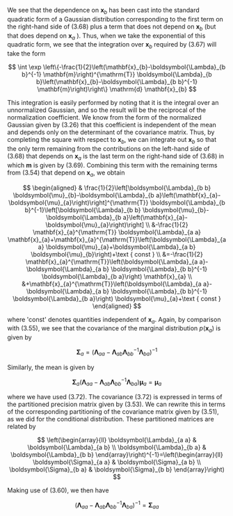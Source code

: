 We see that the dependence on $\mathbf{x}_{b}$ has been cast into the standard quadratic form of a Gaussian distribution corresponding to the first term on the right-hand side of (3.68) plus a term that does not depend on $\mathbf{x}_{b}$ (but that does depend on $\mathbf{x}_{a}$ ). Thus, when we take the exponential of this quadratic form, we see that the integration over $\mathbf{x}_{b}$ required by (3.67) will take the form

$$
\int \exp \left\{-\frac{1}{2}\left(\mathbf{x}_{b}-\boldsymbol{\Lambda}_{b b}^{-1} \mathbf{m}\right)^{\mathrm{T}} \boldsymbol{\Lambda}_{b b}\left(\mathbf{x}_{b}-\boldsymbol{\Lambda}_{b b}^{-1} \mathbf{m}\right)\right\} \mathrm{d} \mathbf{x}_{b}
$$

This integration is easily performed by noting that it is the integral over an unnormalized Gaussian, and so the result will be the reciprocal of the normalization coefficient. We know from the form of the normalized Gaussian given by (3.26) that this coefficient is independent of the mean and depends only on the determinant of the covariance matrix. Thus, by completing the square with respect to $\mathbf{x}_{b}$, we can integrate out $\mathbf{x}_{b}$ so that the only term remaining from the contributions on the left-hand side of (3.68) that depends on $\mathbf{x}_{a}$ is the last term on the right-hand side of (3.68) in which $\mathbf{m}$ is given by (3.69). Combining this term with the remaining terms from (3.54) that depend on $\mathbf{x}_{a}$, we obtain

$$
\begin{aligned}
& \frac{1}{2}\left[\boldsymbol{\Lambda}_{b b} \boldsymbol{\mu}_{b}-\boldsymbol{\Lambda}_{b a}\left(\mathbf{x}_{a}-\boldsymbol{\mu}_{a}\right)\right]^{\mathrm{T}} \boldsymbol{\Lambda}_{b b}^{-1}\left[\boldsymbol{\Lambda}_{b b} \boldsymbol{\mu}_{b}-\boldsymbol{\Lambda}_{b a}\left(\mathbf{x}_{a}-\boldsymbol{\mu}_{a}\right)\right] \\
&-\frac{1}{2} \mathbf{x}_{a}^{\mathrm{T}} \boldsymbol{\Lambda}_{a a} \mathbf{x}_{a}+\mathbf{x}_{a}^{\mathrm{T}}\left(\boldsymbol{\Lambda}_{a a} \boldsymbol{\mu}_{a}+\boldsymbol{\Lambda}_{a b} \boldsymbol{\mu}_{b}\right)+\text { const } \\
&=-\frac{1}{2} \mathbf{x}_{a}^{\mathrm{T}}\left(\boldsymbol{\Lambda}_{a a}-\boldsymbol{\Lambda}_{a b} \boldsymbol{\Lambda}_{b b}^{-1} \boldsymbol{\Lambda}_{b a}\right) \mathbf{x}_{a} \\
&+\mathbf{x}_{a}^{\mathrm{T}}\left(\boldsymbol{\Lambda}_{a a}-\boldsymbol{\Lambda}_{a b} \boldsymbol{\Lambda}_{b b}^{-1} \boldsymbol{\Lambda}_{b a}\right) \boldsymbol{\mu}_{a}+\text { const }
\end{aligned}
$$

where 'const' denotes quantities independent of $\mathbf{x}_{a}$. Again, by comparison with (3.55), we see that the covariance of the marginal distribution $p\left(\mathbf{x}_{a}\right)$ is given by

$$
\boldsymbol{\Sigma}_{a}=\left(\boldsymbol{\Lambda}_{a a}-\boldsymbol{\Lambda}_{a b} \boldsymbol{\Lambda}_{b b}^{-1} \boldsymbol{\Lambda}_{b a}\right)^{-1}
$$

Similarly, the mean is given by

$$
\boldsymbol{\Sigma}_{a}\left(\boldsymbol{\Lambda}_{a a}-\boldsymbol{\Lambda}_{a b} \boldsymbol{\Lambda}_{b b}^{-1} \boldsymbol{\Lambda}_{b a}\right) \boldsymbol{\mu}_{a}=\boldsymbol{\mu}_{a}
$$

where we have used (3.72). The covariance (3.72) is expressed in terms of the partitioned precision matrix given by (3.53). We can rewrite this in terms of the corresponding partitioning of the covariance matrix given by (3.51), as we did for the conditional distribution. These partitioned matrices are related by

$$
\left(\begin{array}{ll}
\boldsymbol{\Lambda}_{a a} & \boldsymbol{\Lambda}_{a b} \\
\boldsymbol{\Lambda}_{b a} & \boldsymbol{\Lambda}_{b b}
\end{array}\right)^{-1}=\left(\begin{array}{ll}
\boldsymbol{\Sigma}_{a a} & \boldsymbol{\Sigma}_{a b} \\
\boldsymbol{\Sigma}_{b a} & \boldsymbol{\Sigma}_{b b}
\end{array}\right)
$$

Making use of (3.60), we then have

$$
\left(\boldsymbol{\Lambda}_{a a}-\boldsymbol{\Lambda}_{a b} \boldsymbol{\Lambda}_{b b}^{-1} \boldsymbol{\Lambda}_{b a}\right)^{-1}=\boldsymbol{\Sigma}_{a a}
$$